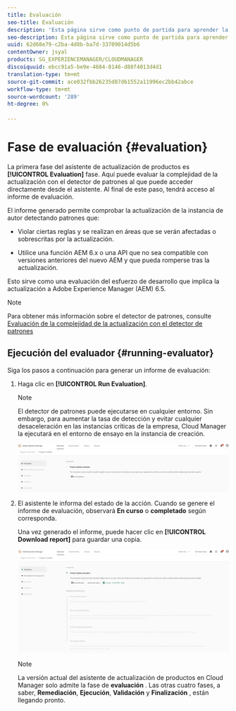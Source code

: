 ```yaml
---
title: Evaluación
seo-title: Evaluación
description: 'Esta página sirve como punto de partida para aprender la fase de evaluación en el Asistente para actualización de productos. '
seo-description: Esta página sirve como punto de partida para aprender la fase de evaluación en el Asistente para actualización de productos.
uuid: 62d68e79-c2ba-4d8b-ba7d-33709014d5b6
contentOwner: jsyal
products: SG_EXPERIENCEMANAGER/CLOUDMANAGER
discoiquuid: ebcc91a5-be9e-4684-8146-d88f4013d4d1
translation-type: tm+mt
source-git-commit: ace032fbb26235d87d61552a11996ec2bb42abce
workflow-type: tm+mt
source-wordcount: '289'
ht-degree: 0%

---
```



# Fase de evaluación {#evaluation}

La primera fase del asistente de actualización de productos es **[!UICONTROL Evaluation]** fase.
Aquí puede evaluar la complejidad de la actualización con el detector de patrones al que puede acceder directamente desde el asistente. Al final de este paso, tendrá acceso al informe de evaluación.

El informe generado permite comprobar la actualización de la instancia de autor detectando patrones que:

* Violar ciertas reglas y se realizan en áreas que se verán afectadas o sobrescritas por la actualización.

* Utilice una función AEM 6.x o una API que no sea compatible con versiones anteriores del nuevo AEM y que pueda romperse tras la actualización.

Esto sirve como una evaluación del esfuerzo de desarrollo que implica la actualización a Adobe Experience Manager (AEM) 6.5.

>[!NOTE]
>
>Para obtener más información sobre el detector de patrones, consulte [Evaluación de la complejidad de la actualización con el detector de patrones](https://helpx.adobe.com/experience-manager/6-4/sites/deploying/using/pattern-detector.html)

## Ejecución del evaluador {#running-evaluator}

Siga los pasos a continuación para generar un informe de evaluación:

1. Haga clic en **[!UICONTROL Run Evaluation]**.

   >[!NOTE]
   >El detector de patrones puede ejecutarse en cualquier entorno. Sin embargo, para aumentar la tasa de detección y evitar cualquier desaceleración en las instancias críticas de la empresa, Cloud Manager la ejecutará en el entorno de ensayo en la instancia de creación.

   ![](assets/Run-Evaluation.png)

1. El asistente le informa del estado de la acción. Cuando se genere el informe de evaluación, observará **En curso** o **completado** según corresponda.

   Una vez generado el informe, puede hacer clic en **[!UICONTROL Download report]** para guardar una copia.

   ![](assets/Evaluation-1.png)


   >[!NOTE]
   >
   >La versión actual del asistente de actualización de productos en Cloud Manager solo admite la fase de **evaluación** . Las otras cuatro fases, a saber, **Remediación**, **Ejecución**, **Validación** y **Finalización** , están llegando pronto.
